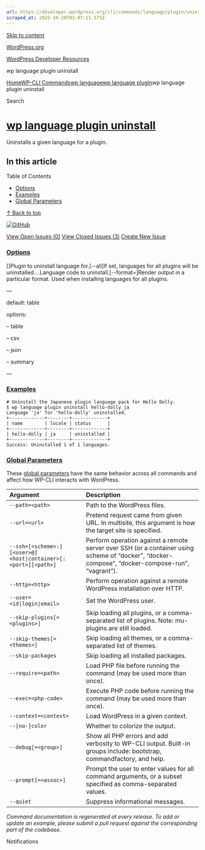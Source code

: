 ```yaml
---
url: https://developer.wordpress.org/cli/commands/language/plugin/uninstall/
scraped_at: 2025-10-20T03:07:11.575Z
---
```


[Skip to content](https://developer.wordpress.org/cli/commands/language/plugin/uninstall/#wp--skip-link--target)

[WordPress.org](https://wordpress.org/)

[WordPress Developer Resources](https://developer.wordpress.org/)

wp language plugin uninstall


[Home](https://developer.wordpress.org/)[WP-CLI Commands](https://developer.wordpress.org/cli/commands/)[wp language](https://developer.wordpress.org/cli/commands/language/)[wp language plugin](https://developer.wordpress.org/cli/commands/language/plugin/)wp language plugin uninstall

Search

# [wp language plugin uninstall](https://developer.wordpress.org/cli/commands/language/plugin/uninstall/)

Uninstalls a given language for a plugin.

## In this article

Table of Contents

- [Options](https://developer.wordpress.org/cli/commands/language/plugin/uninstall/#options)
- [Examples](https://developer.wordpress.org/cli/commands/language/plugin/uninstall/#examples)
- [Global Parameters](https://developer.wordpress.org/cli/commands/language/plugin/uninstall/#global-parameters)

[↑ Back to top](https://developer.wordpress.org/cli/commands/language/plugin/uninstall/#wp--skip-link--target)

[![GitHub](https://make.wordpress.org/cli/wp-content/plugins/wporg-cli/assets/images/github-mark.svg)](https://github.com/wp-cli/language-command)

[View Open Issues (0)](https://github.com/login?return_to=%2Fissues%3Fq%3Dlabel%3Acommand%3Alanguage-plugin-uninstall+sort%3Aupdated-desc+org%3Awp-cli+is%3Aopen) [View Closed Issues (3)](https://github.com/login?return_to=%2Fissues%3Fq%3Dlabel%3Acommand%3Alanguage-plugin-uninstall+sort%3Aupdated-desc+org%3Awp-cli+is%3Aclosed) [Create New Issue](https://github.com/wp-cli/language-command/issues/new)

### [Options](https://developer.wordpress.org/cli/commands/language/plugin/uninstall/\#options)

\[<plugin>\]Plugin to uninstall language for.\[--all\]If set, languages for all plugins will be uninstalled.<language>…Language code to uninstall.\[--format=<format>\]Render output in a particular format. Used when installing languages for all plugins.

—

default: table

options:

– table

– csv

– json

– summary

—

### [Examples](https://developer.wordpress.org/cli/commands/language/plugin/uninstall/\#examples)

```
# Uninstall the Japanese plugin language pack for Hello Dolly.
$ wp language plugin uninstall hello-dolly ja
Language 'ja' for 'hello-dolly' uninstalled.
+-------------+--------+-------------+
| name        | locale | status      |
+-------------+--------+-------------+
| hello-dolly | ja     | uninstalled |
+-------------+--------+-------------+
Success: Uninstalled 1 of 1 languages.

```

### [Global Parameters](https://developer.wordpress.org/cli/commands/language/plugin/uninstall/\#global-parameters)

These [global parameters](https://make.wordpress.org/cli/handbook/config/) have the same behavior across all commands and affect how WP-CLI interacts with WordPress.

| **Argument** | **Description** |
| :-- | :-- |
| `--path=<path>` | Path to the WordPress files. |
| `--url=<url>` | Pretend request came from given URL. In multisite, this argument is how the target site is specified. |
| `--ssh=[<scheme>:][<user>@]<host\|container>[:<port>][<path>]` | Perform operation against a remote server over SSH (or a container using scheme of “docker”, “docker-compose”, “docker-compose-run”, “vagrant”). |
| `--http=<http>` | Perform operation against a remote WordPress installation over HTTP. |
| `--user=<id\|login\|email>` | Set the WordPress user. |
| `--skip-plugins[=<plugins>]` | Skip loading all plugins, or a comma-separated list of plugins. Note: mu-plugins are still loaded. |
| `--skip-themes[=<themes>]` | Skip loading all themes, or a comma-separated list of themes. |
| `--skip-packages` | Skip loading all installed packages. |
| `--require=<path>` | Load PHP file before running the command (may be used more than once). |
| `--exec=<php-code>` | Execute PHP code before running the command (may be used more than once). |
| `--context=<context>` | Load WordPress in a given context. |
| `--[no-]color` | Whether to colorize the output. |
| `--debug[=<group>]` | Show all PHP errors and add verbosity to WP-CLI output. Built-in groups include: bootstrap, commandfactory, and help. |
| `--prompt[=<assoc>]` | Prompt the user to enter values for all command arguments, or a subset specified as comma-separated values. |
| `--quiet` | Suppress informational messages. |

_Command documentation is regenerated at every release. To add or update an example, please submit a pull request against the corresponding part of the codebase._

Notifications